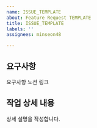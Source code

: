 ```yaml
---
name: ISSUE_TEMPLATE
about: Feature Request TEMPLATE
title: ISSUE_TEMPLATE
labels: ''
assignees: minseon48

---
```


## **요구사항**
요구사항 노션 링크


## **작업 상세 내용**
상세 설명을 작성합니다.
